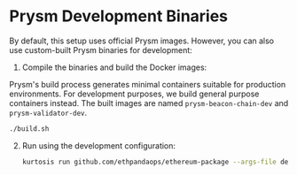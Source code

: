 Prysm Development Binaries
==========================

By default, this setup uses official Prysm images. However, you can also use custom-built Prysm binaries for development:

1. Compile the binaries and build the Docker images:

  Prysm's build process generates minimal containers suitable for production environments. For development purposes, we build general purpose containers instead. The built images are named `prysm-beacon-chain-dev` and `prysm-validator-dev`.
   
   ```bash
   ./build.sh
   ```

2. Run using the development configuration:

   ```bash
   kurtosis run github.com/ethpandaops/ethereum-package --args-file dev/prysm/prysm-dev.yaml --args-file peerdas-base.yaml
   ```
